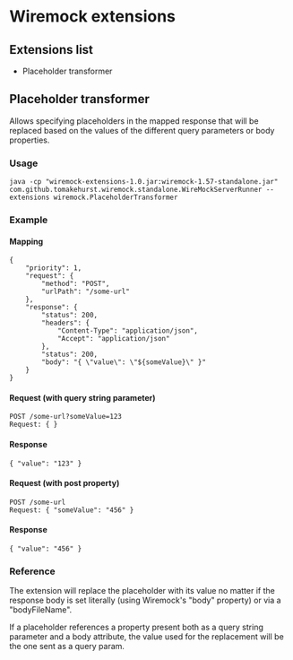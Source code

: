 # Wiremock extensions

## Extensions list

* Placeholder transformer 

## Placeholder transformer

Allows specifying placeholders in the mapped response that will be replaced based on the values of the different query parameters or body properties.


### Usage

```
java -cp "wiremock-extensions-1.0.jar:wiremock-1.57-standalone.jar" com.github.tomakehurst.wiremock.standalone.WireMockServerRunner --extensions wiremock.PlaceholderTransformer
```

### Example

#### Mapping
```
{
	"priority": 1,
	"request": {
		"method": "POST",
		"urlPath": "/some-url"
	},
	"response": {
		"status": 200,
		"headers": {
			"Content-Type": "application/json",
			"Accept": "application/json"
		},
		"status": 200,
		"body": "{ \"value\": \"${someValue}\" }"
	}
}
```

#### Request (with query string parameter)

```
POST /some-url?someValue=123
Request: { }
```

#### Response

```
{ "value": "123" }
```

#### Request (with post property)

```
POST /some-url
Request: { "someValue": "456" }
```

#### Response

```
{ "value": "456" }
```

### Reference

The extension will replace the placeholder with its value no matter if the response body is set literally (using Wiremock's "body" property) or via a "bodyFileName".

If a placeholder references a property present both as a query string parameter and a body attribute, the value used for the replacement will be the one sent as a query param.
